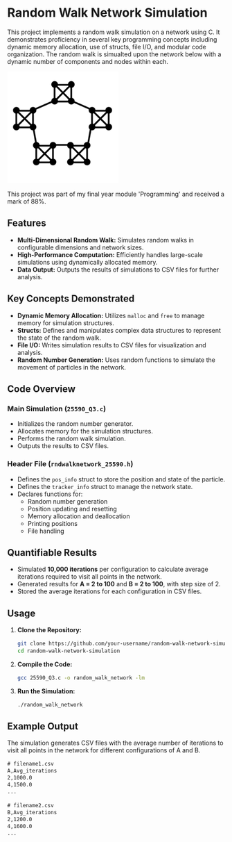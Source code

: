 # Random Walk Network Simulation

This project implements a random walk simulation on a network using C. It demonstrates proficiency in several key programming concepts including dynamic memory allocation, use of structs, file I/O, and modular code organization. The random walk is simualted upon the network below with a dynamic number of components and nodes within each. 

![Logo](image/network.png)

This project was part of my final year module 'Programming' and received a mark of 88%.
 
## Features

- **Multi-Dimensional Random Walk:** Simulates random walks in configurable dimensions and network sizes.
- **High-Performance Computation:** Efficiently handles large-scale simulations using dynamically allocated memory.
- **Data Output:** Outputs the results of simulations to CSV files for further analysis.

## Key Concepts Demonstrated

- **Dynamic Memory Allocation:** Utilizes `malloc` and `free` to manage memory for simulation structures.
- **Structs:** Defines and manipulates complex data structures to represent the state of the random walk.
- **File I/O:** Writes simulation results to CSV files for visualization and analysis.
- **Random Number Generation:** Uses random functions to simulate the movement of particles in the network.

## Code Overview

### Main Simulation (`25590_Q3.c`)

- Initializes the random number generator.
- Allocates memory for the simulation structures.
- Performs the random walk simulation.
- Outputs the results to CSV files.

### Header File (`rndwalknetwork_25590.h`)

- Defines the `pos_info` struct to store the position and state of the particle.
- Defines the `tracker_info` struct to manage the network state.
- Declares functions for:
  - Random number generation
  - Position updating and resetting
  - Memory allocation and deallocation
  - Printing positions
  - File handling

## Quantifiable Results

- Simulated **10,000 iterations** per configuration to calculate average iterations required to visit all points in the network.
- Generated results for **A = 2 to 100** and **B = 2 to 100**, with step size of 2.
- Stored the average iterations for each configuration in CSV files.

## Usage

1. **Clone the Repository:**
    ```sh
    git clone https://github.com/your-username/random-walk-network-simulation.git
    cd random-walk-network-simulation
    ```

2. **Compile the Code:**
    ```sh
    gcc 25590_Q3.c -o random_walk_network -lm
    ```

3. **Run the Simulation:**
    ```sh
    ./random_walk_network
    ```

## Example Output

The simulation generates CSV files with the average number of iterations to visit all points in the network for different configurations of A and B.

```csv
# filename1.csv
A,Avg_iterations
2,1000.0
4,1500.0
...

# filename2.csv
B,Avg_iterations
2,1200.0
4,1600.0
...
